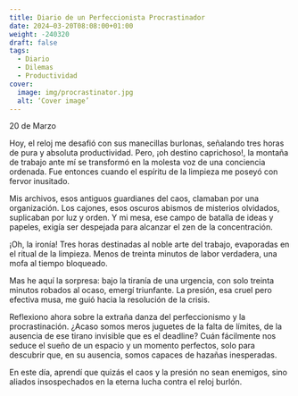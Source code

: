 ```yaml
---
title: Diario de un Perfeccionista Procrastinador
date: 2024–03-20T08:08:00+01:00
weight: -240320
draft: false
tags:
  - Diario
  - Dilemas
  - Productividad
cover:
  image: img/procrastinator.jpg
  alt: ‘Cover image’
---
```


20 de Marzo

Hoy, el reloj me desafió con sus manecillas burlonas, señalando tres horas de pura y absoluta productividad. Pero, ¡oh destino caprichoso!, la montaña de trabajo ante mí se transformó en la molesta voz de una conciencia ordenada. Fue entonces cuando el espíritu de la limpieza me poseyó con fervor inusitado.

Mis archivos, esos antiguos guardianes del caos, clamaban por una organización. Los cajones, esos oscuros abismos de misterios olvidados, suplicaban por luz y orden. Y mi mesa, ese campo de batalla de ideas y papeles, exigía ser despejada para alcanzar el zen de la concentración.

¡Oh, la ironía! Tres horas destinadas al noble arte del trabajo, evaporadas en el ritual de la limpieza. Menos de treinta minutos de labor verdadera, una mofa al tiempo bloqueado.

Mas he aquí la sorpresa: bajo la tiranía de una urgencia, con solo treinta minutos robados al ocaso, emergí triunfante. La presión, esa cruel pero efectiva musa, me guió hacia la resolución de la crisis.

Reflexiono ahora sobre la extraña danza del perfeccionismo y la procrastinación. ¿Acaso somos meros juguetes de la falta de límites, de la ausencia de ese tirano invisible que es el deadline? Cuán fácilmente nos seduce el sueño de un espacio y un momento perfectos, solo para descubrir que, en su ausencia, somos capaces de hazañas inesperadas.

En este día, aprendí que quizás el caos y la presión no sean enemigos, sino aliados insospechados en la eterna lucha contra el reloj burlón.
